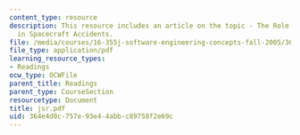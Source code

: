 ```yaml
---
content_type: resource
description: This resource includes an article on the topic - The Role of Software
  in Spacecraft Accidents.
file: /media/courses/16-355j-software-engineering-concepts-fall-2005/364e4d0c757e93e44abbc89758f2e69c_jsr.pdf
file_type: application/pdf
learning_resource_types:
- Readings
ocw_type: OCWFile
parent_title: Readings
parent_type: CourseSection
resourcetype: Document
title: jsr.pdf
uid: 364e4d0c-757e-93e4-4abb-c89758f2e69c
---
```

